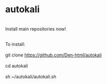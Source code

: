 # autokali
<br>Install main repositories now!</br>


<br>To install:</br>
<br>git clone https://github.com/Den-html/autokali</br>
<br>cd autokali</br>
<br>sh ~/autokali/autokali.sh</br>
